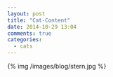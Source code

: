 ```yaml
---
layout: post
title: "Cat-Content"
date: 2014-10-29 13:04
comments: true
categories:
  - cats
---
```

{% img /images/blog/stern.jpg %}
